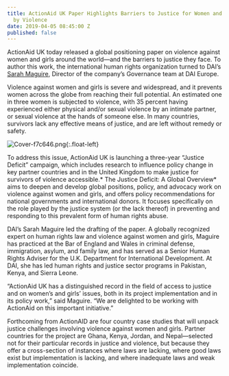 ```yaml
---
title: ActionAid UK Paper Highlights Barriers to Justice for Women and Girls Hurt
  by Violence
date: 2019-04-05 08:45:00 Z
published: false
---
```


ActionAid UK today released a global positioning paper on violence against women and girls around the world—and the barriers to justice they face. To author this work, the international human rights organization turned to DAI’s [Sarah Maguire](https://www.dai.com/who-we-are/our-team/sarah-maguire), Director of the company’s Governance team at DAI Europe.

Violence against women and girls is severe and widespread, and it prevents women across the globe from reaching their full potential. An estimated one in three women is subjected to violence, with 35 percent having experienced either physical and/or sexual violence by an intimate partner, or sexual violence at the hands of someone else. In many countries, survivors lack any effective means of justice, and are left without remedy or safety.

![Cover-f7c646.png](/uploads/Cover-f7c646.png){:.float-left}

To address this issue, ActionAid UK is launching a three-year “Justice Deficit” campaign, which includes research to influence policy change in key partner countries and in the United Kingdom to make justice for survivors of violence accessible.\* The Justice Deficit: A Global Overview\* aims to deepen and develop global positions, policy, and advocacy work on violence against women and girls, and offers policy recommendations for national governments and international donors. It focuses specifically on the role played by the justice system (or the lack thereof) in preventing and responding to this prevalent form of human rights abuse.

DAI’s Sarah Maguire led the drafting of the paper. A globally recognized expert on human rights law and violence against women and girls, Maguire has practiced at the Bar of England and Wales in criminal defense, immigration, asylum, and family law, and has served as a Senior Human Rights Adviser for the U.K. Department for International Development. At DAI, she has led human rights and justice sector programs in Pakistan, Kenya, and Sierra Leone.

“ActionAid UK has a distinguished record in the field of access to justice and on women’s and girls’ issues, both in its project implementation and in its policy work,” said Maguire. “We are delighted to be working with ActionAid on this important initiative.”

Forthcoming from ActionAID are four country case studies that will unpack justice challenges involving violence against women and girls. Partner countries for the project are Ghana, Kenya, Jordan, and Nepal—selected not for their particular records in justice and violence, but because they offer a cross-section of instances where laws are lacking, where good laws exist but implementation is lacking, and where inadequate laws and weak implementation coincide.